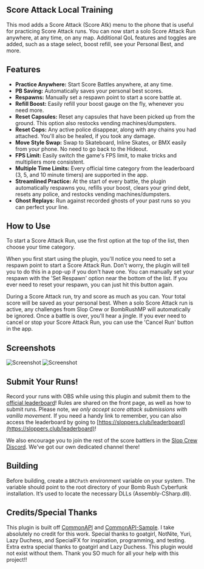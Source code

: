 ## Score Attack Local Training

This mod adds a Score Attack (Score Atk) menu to the phone that is useful for practicing Score Attack runs. You can now start a solo Score Attack Run anywhere, at any time, on any map. Additional QoL features and toggles are added, such as a stage select, boost refill, see your Personal Best, and more.

## Features
- **Practice Anywhere:** Start Score Battles anywhere, at any time.
- **PB Saving:** Automatically saves your personal best scores.
- **Respawns:** Manually set a respawn point to start a score battle at.
- **Refill Boost:** Easily refill your boost gauge on the fly, whenever you need more.
- **Reset Capsules:** Reset any capsules that have been picked up from the ground. This option also restocks vending machines/dumpsters.
- **Reset Cops:** Any active police disappear, along with any chains you had attached. You'll also be healed, if you took any damage.
- **Move Style Swap:** Swap to Skateboard, Inline Skates, or BMX easily from your phone. No need to go back to the Hideout.
- **FPS Limit:** Easily switch the game's FPS limit, to make tricks and multipliers more consistent.
- **Multiple Time Limits:** Every official time category from the leaderboard (3, 5, and 10 minute timers) are supported in the app.
- **Streamlined Practice:** At the start of every battle, the plugin automatically respawns you, refills your boost, clears your grind debt, resets any police, and restocks vending machines/dumpsters.
- **Ghost Replays:** Run against recorded ghosts of your past runs so you can perfect your line.

## How to Use

To start a Score Attack Run, use the first option at the top of the list, then choose your time category.

When you first start using the plugin, you'll notice you need to set a respawn point to start a Score Attack Run. Don't worry, the plugin will tell you to do this in a pop-up if you don't have one. You can manually set your respawn with the 'Set Respawn' option near the bottom of the list. If you ever need to reset your respawn, you can just hit this button again.

During a Score Attack run, try and score as much as you can. Your total score will be saved as your personal best. When a solo Score Attack run is active, any challenges from Slop Crew or BombRushMP will automatically be ignored. Once a battle is over, you'll hear a jingle. If you ever need to cancel or stop your Score Attack Run, you can use the 'Cancel Run' button in the app.

## Screenshots
![Screenshot](https://i.imgur.com/iFrl532.jpeg)
![Screenshot](https://i.imgur.com/iker8m1.jpeg)

## Submit Your Runs!

Record your runs with OBS while using this plugin and submit them to the [official leaderboard](https://docs.google.com/spreadsheets/d/e/2PACX-1vQPLU_jkIHBLmvsMqjotXKyeUZ2veHfseqzD_aMRI29b6Mb92c0o5l8WUdDPCp1s4xVwyLwgYHBiYa7/pubhtml)!
Rules are shared on the front page, as well as how to submit runs. Please note, *we only accept score attack submissions with vanilla movement.* If you need a handy link to remember, you can also access the leaderboard by going to [https://sloppers.club/leaderboard](https://sloppers.club/leaderboard)!

We also encourage you to join the rest of the score battlers in the [Slop Crew Discord](https://discord.gg/a2nVaZGGNz). We've got our own dedicated channel there!

## Building

Before building, create a `BRCPath` environment variable on your system. The variable should point to the root directory of your Bomb Rush Cyberfunk installation. It’s used to locate the necessary DLLs (Assembly-CSharp.dll).

## Credits/Special Thanks

This plugin is built off [CommonAPI](https://github.com/LazyDuchess/BRC-CommonAPI) and [CommonAPI-Sample](https://github.com/LazyDuchess/BRC-CommonAPI-Sample). I take absolutely no credit for this work. Special thanks to goatgirl, NotNite, Yuri, Lazy Duchess, and SpecialFX for inspiration, programming, and testing. Extra extra special thanks to goatgirl and Lazy Duchess. This plugin would not exist without them. Thank you SO much for all your help with this project!!
